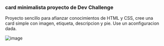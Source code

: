 ### card minimalista proyecto de Dev Challenge

Proyecto sencillo para afianzar conocimientos de HTML y CSS, cree una card simple con imagen, etiqueta, descripcion y  pie.
Use un aconfiguracion dada.

![image](https://github.com/user-attachments/assets/61f0b967-40a7-4862-94b7-325d4c1d60d8)
